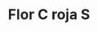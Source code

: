 ---
title: Flor C roja S
date: 
draft: false

# descripcion
description : Aros pasantes colgantes en plata 925 y cristal.

materials: Plata 925

color: 

dimensions: Largo 2,50 cm

code: 01-01-1078

type: "Aros"

categories: []

price: $5.120,00

price_eftvo: $4.350,00

# Images
# first image will be shown in the product page
images:
  # - image: "images/path_to_image"
  # La ubicacion de las imagenes es imagenes/Aros/Aros.Colgantes/01-01-1078-flor-c-roja-s
  - image: "./images/aros/colgantes/01-01-1078-flor-c-roja-s_a.jpg"
  - image: "./images/aros/colgantes/01-01-1078-flor-c-roja-s_b.jpg"
---